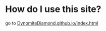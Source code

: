 # How do I use this site?
go to [DynomiteDiamond.github.io/index.html](https://www.DynomiteDiamond.github.io/index.html)
